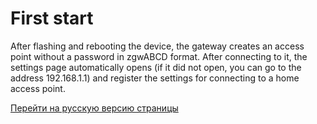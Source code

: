 # First start

After flashing and rebooting the device, the gateway creates an access point without a password in zgwABCD format. After connecting to it, the settings page automatically opens (if it did not open, you can go to the address 192.168.1.1) and register the settings for connecting to a home access point.

[Перейти на русскую версию страницы](/firststart_rus.md)
